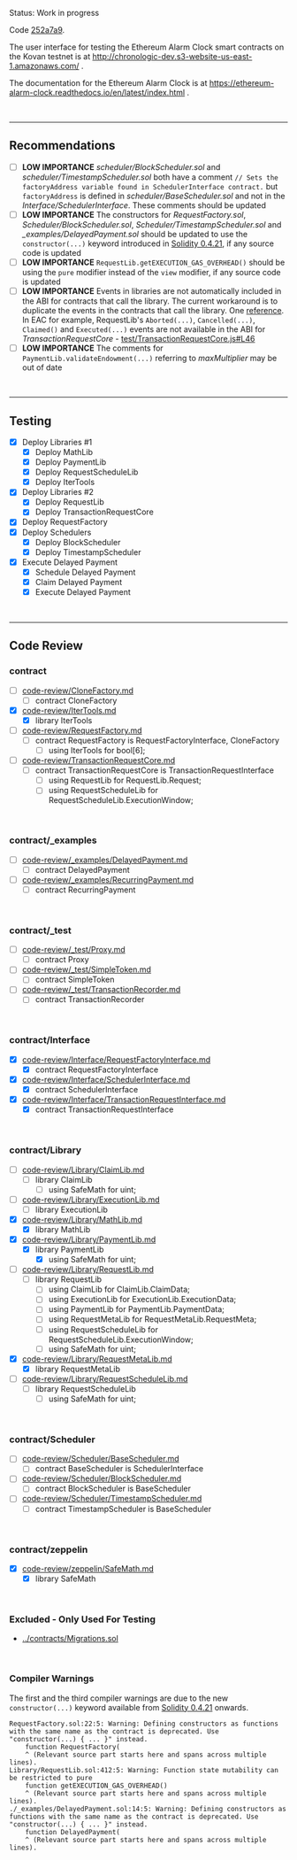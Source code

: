 Status: Work in progress

Code [252a7a9](https://github.com/ethereum-alarm-clock/ethereum-alarm-clock/commit/252a7a92bee984ff25bdb75189b3a4cc9748fadb).

The user interface for testing the Ethereum Alarm Clock smart contracts on the Kovan testnet is at http://chronologic-dev.s3-website-us-east-1.amazonaws.com/ .

The documentation for the Ethereum Alarm Clock is at https://ethereum-alarm-clock.readthedocs.io/en/latest/index.html .

<br />

<hr />

## Recommendations

* [ ] **LOW IMPORTANCE** *scheduler/BlockScheduler.sol* and *scheduler/TimestampScheduler.sol* both have a comment `// Sets the factoryAddress variable found in SchedulerInterface contract.` but `factoryAddress` is defined in *scheduler/BaseScheduler.sol* and not in the *Interface/SchedulerInterface*. These comments should be updated
* [ ] **LOW IMPORTANCE** The constructors for *RequestFactory.sol*, *Scheduler/BlockScheduler.sol*, *Scheduler/TimestampScheduler.sol* and *_examples/DelayedPayment.sol* should be updated to use the `constructor(...)` keyword introduced in [Solidity 0.4.21](https://github.com/ethereum/solidity/releases/tag/v0.4.22), if any source code is updated
* [ ] **LOW IMPORTANCE** `RequestLib.getEXECUTION_GAS_OVERHEAD()` should be using the `pure` modifier instead of the `view` modifier, if any source code is updated
* [ ] **LOW IMPORTANCE** Events in libraries are not automatically included in the ABI for contracts that call the library. The current workaround is to duplicate the events in the contracts that call the library. One [reference](https://ethereum.stackexchange.com/questions/11137/watching-events-defined-in-libraries). In EAC for example, RequestLib's `Aborted(...)`, `Cancelled(...)`, `Claimed()` and `Executed(...)` events are not available in the ABI for *TransactionRequestCore* - [test/TransactionRequestCore.js#L46](https://github.com/bokkypoobah/EthereumAlarmClockAudit/blob/acd8eeafc2006d7d9cdeb03c9c17d1a43b9a4994/audit/test/TransactionRequestCore.js#L46)
* [ ] **LOW IMPORTANCE** The comments for `PaymentLib.validateEndowment(...)` referring to *maxMultiplier* may be out of date 

<br />

<hr />

## Testing

* [x] Deploy Libraries #1
  * [x] Deploy MathLib
  * [x] Deploy PaymentLib
  * [x] Deploy RequestScheduleLib
  * [x] Deploy IterTools
* [x] Deploy Libraries #2
  * [x] Deploy RequestLib
  * [x] Deploy TransactionRequestCore
* [x] Deploy RequestFactory
* [x] Deploy Schedulers
  * [x] Deploy BlockScheduler
  * [x] Deploy TimestampScheduler
* [x] Execute Delayed Payment
  * [x] Schedule Delayed Payment
  * [x] Claim Delayed Payment
  * [x] Execute Delayed Payment

<br />

<hr />

## Code Review

### contract

* [ ] [code-review/CloneFactory.md](code-review/CloneFactory.md)
  * [ ] contract CloneFactory
* [x] [code-review/IterTools.md](code-review/IterTools.md)
  * [x] library IterTools
* [ ] [code-review/RequestFactory.md](code-review/RequestFactory.md)
  * [ ] contract RequestFactory is RequestFactoryInterface, CloneFactory
    * [ ] using IterTools for bool[6];
* [ ] [code-review/TransactionRequestCore.md](code-review/TransactionRequestCore.md)
  * [ ] contract TransactionRequestCore is TransactionRequestInterface
    * [ ] using RequestLib for RequestLib.Request;
    * [ ] using RequestScheduleLib for RequestScheduleLib.ExecutionWindow;

<br />

### contract/_examples

* [ ] [code-review/_examples/DelayedPayment.md](code-review/_examples/DelayedPayment.md)
  * [ ] contract DelayedPayment
* [ ] [code-review/_examples/RecurringPayment.md](code-review/_examples/RecurringPayment.md)
  * [ ] contract RecurringPayment

<br />

### contract/_test

* [ ] [code-review/_test/Proxy.md](code-review/_test/Proxy.md)
  * [ ] contract Proxy
* [ ] [code-review/_test/SimpleToken.md](code-review/_test/SimpleToken.md)
  * [ ] contract SimpleToken
* [ ] [code-review/_test/TransactionRecorder.md](code-review/_test/TransactionRecorder.md)
  * [ ] contract TransactionRecorder

<br />

### contract/Interface

* [x] [code-review/Interface/RequestFactoryInterface.md](code-review/Interface/RequestFactoryInterface.md)
  * [x] contract RequestFactoryInterface
* [x] [code-review/Interface/SchedulerInterface.md](code-review/Interface/SchedulerInterface.md)
  * [x] contract SchedulerInterface
* [x] [code-review/Interface/TransactionRequestInterface.md](code-review/Interface/TransactionRequestInterface.md)
  * [x] contract TransactionRequestInterface

<br />

### contract/Library

* [ ] [code-review/Library/ClaimLib.md](code-review/Library/ClaimLib.md)
  * [ ] library ClaimLib
    * [ ] using SafeMath for uint;
* [ ] [code-review/Library/ExecutionLib.md](code-review/Library/ExecutionLib.md)
  * [ ] library ExecutionLib
* [x] [code-review/Library/MathLib.md](code-review/Library/MathLib.md)
  * [x] library MathLib
* [x] [code-review/Library/PaymentLib.md](code-review/Library/PaymentLib.md)
  * [x] library PaymentLib
    * [x] using SafeMath for uint;
* [ ] [code-review/Library/RequestLib.md](code-review/Library/RequestLib.md)
  * [ ] library RequestLib
    * [ ] using ClaimLib for ClaimLib.ClaimData;
    * [ ] using ExecutionLib for ExecutionLib.ExecutionData;
    * [ ] using PaymentLib for PaymentLib.PaymentData;
    * [ ] using RequestMetaLib for RequestMetaLib.RequestMeta;
    * [ ] using RequestScheduleLib for RequestScheduleLib.ExecutionWindow;
    * [ ] using SafeMath for uint;
* [x] [code-review/Library/RequestMetaLib.md](code-review/Library/RequestMetaLib.md)
  * [x] library RequestMetaLib
* [ ] [code-review/Library/RequestScheduleLib.md](code-review/Library/RequestScheduleLib.md)
  * [ ] library RequestScheduleLib
    * [ ] using SafeMath for uint;

<br />

### contract/Scheduler

* [ ] [code-review/Scheduler/BaseScheduler.md](code-review/Scheduler/BaseScheduler.md)
  * [ ] contract BaseScheduler is SchedulerInterface
* [ ] [code-review/Scheduler/BlockScheduler.md](code-review/Scheduler/BlockScheduler.md)
  * [ ] contract BlockScheduler is BaseScheduler
* [ ] [code-review/Scheduler/TimestampScheduler.md](code-review/Scheduler/TimestampScheduler.md)
  * [ ] contract TimestampScheduler is BaseScheduler

<br />

### contract/zeppelin

* [x] [code-review/zeppelin/SafeMath.md](code-review/zeppelin/SafeMath.md)
  * [x] library SafeMath

<br />

### Excluded - Only Used For Testing

* [../contracts/Migrations.sol](../contracts/Migrations.sol)

<br />

### Compiler Warnings

The first and the third compiler warnings are due to the new `constructor(...)` keyword available from [Solidity 0.4.21](https://github.com/ethereum/solidity/releases/tag/v0.4.22) onwards.

```
RequestFactory.sol:22:5: Warning: Defining constructors as functions with the same name as the contract is deprecated. Use "constructor(...) { ... }" instead.
    function RequestFactory(
    ^ (Relevant source part starts here and spans across multiple lines).
Library/RequestLib.sol:412:5: Warning: Function state mutability can be restricted to pure
    function getEXECUTION_GAS_OVERHEAD()
    ^ (Relevant source part starts here and spans across multiple lines).
./_examples/DelayedPayment.sol:14:5: Warning: Defining constructors as functions with the same name as the contract is deprecated. Use "constructor(...) { ... }" instead.
    function DelayedPayment(
    ^ (Relevant source part starts here and spans across multiple lines).
```